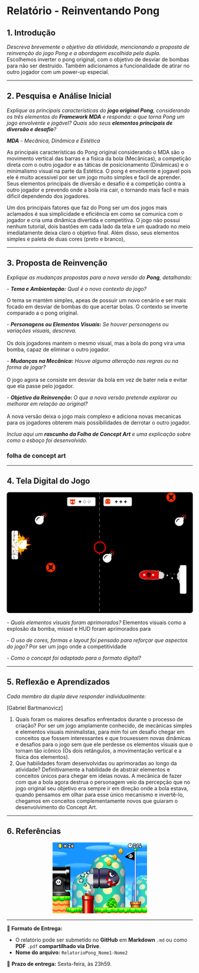 # Relatório - Reinventando Pong

## 1. Introdução

_Descreva brevemente o objetivo da atividade, mencionando a proposta de reinvenção do jogo Pong e a abordagem escolhida pela dupla._
<br>
Escolhemos inverter o pong original, com o objetivo de desviar de bombas para não ser destruido. Também adicionamos a funcionalidade de atirar no outro jogador com um power-up especial.

---

## 2. Pesquisa e Análise Inicial

_Explique as principais características do **jogo original Pong**, considerando os três elementos do **Framework MDA** e responda: o que torna Pong um jogo envolvente e jogável? Quais são seus **elementos principais de diversão e desafio**?_
<br>

_**MDA** - Mecânica, Dinâmica e Estética_

As principais características do Pong original considerando o MDA são o movimento vertical das barras e a fisica da bola (Mecânicas), a competição direta com o outro jogador e as táticas de posicionamento (Dinâmicas) e o minimalismo visual na parte da Estética. O pong é envolvente e jogavel pois ele é muito acessivel por ser um jogo muito simples e facil de aprender. Seus elementos principais de diversão e desafio é a competição contra a outro jogador e prevendo onde a bola iria cair, o tornando mais facil e mais dificil dependendo dos jogadores.

Um dos principais fatores que faz do Pong ser um dos jogos mais aclamados é sua simplicidade e eficiência em como se comunica com o jogador e cria uma dinâmica divertida e competitiva. O jogo não possui nenhum tutorial, dois bastões em cada lado da tela e um quadrado no meio imediatamente deixa claro o objetivo final. Além disso, seus elementos simples e paleta de duas cores (preto e branco),

---

## 3. Proposta de Reinvenção

_Explique as mudanças propostas para a nova versão do **Pong**, detalhando:_

_- **Tema e Ambientação:** Qual é o novo contexto do jogo?_

O tema se mantém simples, apeas de possuir um novo cenário e ser mais focado em desviar de bombas do que acertar bolas. O contexto se inverte comparado a o pong original.

_- **Personagens ou Elementos Visuais:** Se houver personagens ou variações visuais, descreva._
<br><br>
Os dois jogadores mantem o mesmo visual, mas a bola do pong vira uma bomba, capaz de eliminar o outro jogador.

_- **Mudanças na Mecânica:** Houve alguma alteração nas regras ou na forma de jogar?_
<br><br>
O jogo agora se consiste em desviar da bola em vez de bater nela e evitar que ela passe pelo jogador.

_- **Objetivo da Reinvenção:** O que a nova versão pretende explorar ou melhorar em relação ao original?_
<br><br>
A nova versão deixa o jogo mais complexo e adiciona novas mecanicas para os jogadores obterem mais possibilidades de derrotar o outro jogador.

_Inclua aqui um **rascunho da Folha de Concept Art** e uma explicação sobre como o esboço foi desenvolvido._

### folha de concept art

---

## 4. Tela Digital do Jogo

![Concept Art](concept.png)

_- Quais elementos visuais foram aprimorados?_
Elementos visuais como a explosão da bomba, míssel e HUD foram aprimorados para

_- O uso de cores, formas e layout foi pensado para reforçar que aspectos do jogo?_
Por ser um jogo onde a competitividade

_- Como o concept foi adaptado para o formato digital?_

---

## 5. Reflexão e Aprendizados

_Cada membro da dupla deve responder individualmente:_

[Gabriel Bartmanovicz]

1. Quais foram os maiores desafios enfrentados durante o processo de criação?
   Por ser um jogo amplamente conhecido, de mecânicas simples e elementos visuais minimalistas, para mim foi um desafio chegar em conceitos que fossem interessantes e que trouxessem novas dinâmicas e desafios para o jogo sem que ele perdesse os elementos visuais que o tornam tão icônico (Os dois retângulos, a movimentação vertical e a física dos elementos).
2. Que habilidades foram desenvolvidas ou aprimoradas ao longo da atividade?
   Definitivamente a habilidade de abstrair elementos e conceitos únicos para chegar em ideias novas. A mecânica de fazer com que a bola agora destrua o personagem veio da percepção que no jogo original seu objetivo era sempre ir em direção onde a bola estava, quando pensamos em olhar para esse único mecanismo e invertê-lo, chegamos em conceitos complementamente novos que guiaram o desenvolvimento do Concept Art.

---

## 6. Referências

<p align="center">
<img  src="mario-bomb.png"/>
</p>

---

**📝 Formato de Entrega:**

- O relatório pode ser submetido no **GitHub** em **Markdown** `.md` ou como **PDF** `.pdf` **compartilhado via Drive**.
- **Nome do arquivo:** `RelatorioPong_Nome1-Nome2`

📌 **Prazo de entrega:** Sexta-feira, às 23h59.
